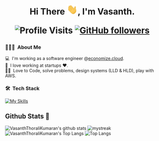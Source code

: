 <h1 align="center">Hi There <img width="35" src="https://github.com/1999AZZAR/1999AZZAR/blob/main/resources/img/waving.gif">, I'm Vasanth. 

![Profile Visits](https://api.visitorbadge.io/api/visitors?path=VasanthThoraliKumaran&label=Profile%20Visits&countColor=%23d9e3f0&style=plastic&labelStyle=lower) [![GitHub followers](https://img.shields.io/github/followers/VasanthThoraliKumaran.svg?style=social&label=Follow)](https://github.com/VasanthThoraliKumaran?tab=followers)<br/>

### 👨🏻‍💻 &nbsp;About Me
  
💻 &nbsp;I'm working as a software engineer @[economize.cloud](https://www.economize.cloud/).\
💼 &nbsp;I love working at startups ♥️.\
🙋‍♂️ &nbsp;Love to Code, solve problems, design systems (LLD & HLD), play with AWS.

### 🛠 &nbsp;Tech Stack
  
[![My Skills](https://skillicons.dev/icons?i=js,html,css,vue,nuxtjs,vite,react,bootstrap,figma,tailwind,java,cpp,ts,go,nestjs,nodejs,mongodb,mysql,postgres,dynamodb,express,linux,docker,postman,aws,gcp,git,github,vscode,idea&perline=8)](https://skillicons.dev)
  
## Github Stats 🚀
![VasanthThoraliKumaran's github stats](https://github-readme-stats.vercel.app/api?username=VasanthThoraliKumaran&show_icons=true&theme=tokyonight)
<img src="https://github-readme-streak-stats.herokuapp.com/?user=VasanthThoraliKumaran&theme=tokyonight" alt="mystreak"/>
![VasanthThoraliKumaran's Top Langs](https://github-readme-stats.vercel.app/api/top-langs/?username=VasanthThoraliKumaran&theme=tokyonight&layout=compact)
![Top Langs](https://github-readme-stats.vercel.app/api/top-langs/?username=VasanthThoraliKumaran&layout=compact)
